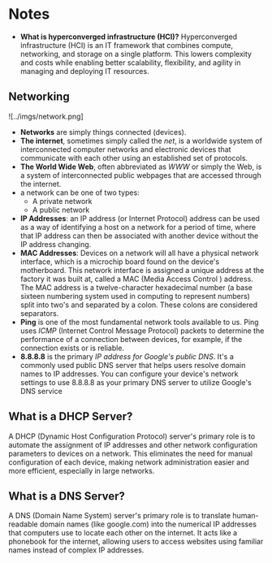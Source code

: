 # Notes

- **What is hyperconverged infrastructure (HCI)?** Hyperconverged infrastructure (HCI) is an IT framework that combines compute, networking, and storage on a single platform. This lowers complexity and costs while enabling better scalability, flexibility, and agility in managing and deploying IT resources.

## Networking

![../imgs/network.png]

- **Networks** are simply things connected (devices).
- **The internet**, sometimes simply called the _net_, is a worldwide system of interconnected computer networks and electronic devices that communicate with each other using an established set of protocols.
- **The World Wide Web**, often abbreviated as _WWW_ or simply the Web, is a system of interconnected public webpages that are accessed through the internet.
- a network can be one of two types:
  - A private network
  - A public network
- **IP Addresses**: an IP address (or Internet Protocol) address can be used as a way of identifying a host on a network for a period of time, where that IP address can then be associated with another device without the IP address changing.
- **MAC Addresses**: Devices on a network will all have a physical network interface, which is a microchip board found on the device's motherboard. This network interface is assigned a unique address at the factory it was built at, called a MAC (Media Access Control ) address. The MAC address is a twelve-character hexadecimal number (a base sixteen numbering system used in computing to represent numbers) split into two's and separated by a colon. These colons are considered separators.
- **Ping** is one of the most fundamental network tools available to us. Ping uses _ICMP_ (Internet Control Message Protocol) packets to determine the performance of a connection between devices, for example, if the connection exists or is reliable.
- **8.8.8.8** is the primary _IP address for Google's public DNS_. It's a commonly used public DNS server that helps users resolve domain names to IP addresses. You can configure your device's network settings to use 8.8.8.8 as your primary DNS server to utilize Google's DNS service

## What is a DHCP Server?

A DHCP (Dynamic Host Configuration Protocol) server's primary role is to automate the assignment of IP addresses and other network configuration parameters to devices on a network. This eliminates the need for manual configuration of each device, making network administration easier and more efficient, especially in large networks.

## What is a DNS Server?

A DNS (Domain Name System) server's primary role is to translate human-readable domain names (like google.com) into the numerical IP addresses that computers use to locate each other on the internet. It acts like a phonebook for the internet, allowing users to access websites using familiar names instead of complex IP addresses.
